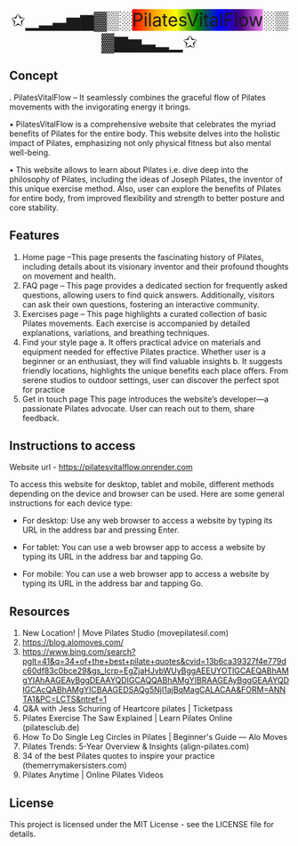 <head>
  <link rel="stylesheet" href="https://cdnjs.cloudflare.com/ajax/libs/font-awesome/4.7.0/css/font-awesome.min.css">
</head>

<body>
<div align="center">
    <span style="font-size:32px">
        <a href="https://pilatesvitalflow.onrender.com" style="text-decoration: none;">
        ✩▁▂▃▅▆▓▒░<span style="background: linear-gradient(to left, violet, indigo, blue, green, yellow, orange, red)">PilatesVitalFlow</span>░▒▓▆▅▃▂▁✩</a>
    </span>
</div>

## Concept
. PilatesVitalFlow – It seamlessly combines the graceful flow of Pilates movements with the invigorating energy it brings.

• PilatesVitalFlow is a comprehensive website that celebrates the myriad benefits of Pilates for the entire body. This website delves into the holistic impact of Pilates, emphasizing not only physical fitness but also mental well-being.

• This website allows to learn about Pilates i.e. dive deep into the philosophy of Pilates, including the ideas of Joseph Pilates, the inventor of this unique exercise method. Also, user can explore the benefits of Pilates for entire body, from improved flexibility and strength to better posture and core stability.

## Features
1.	Home page –This page presents the fascinating history of Pilates, including details about its visionary inventor and their profound thoughts on movement and health.
2.	FAQ page – This page provides a dedicated section for frequently asked questions, allowing users to find quick answers. Additionally, visitors can ask their own questions, fostering an interactive community.
3.	Exercises page – This page highlights a curated collection of basic Pilates movements. Each exercise is accompanied by detailed explanations, variations, and breathing techniques.
4.	Find your style page
a.	It offers practical advice on materials and equipment needed for effective Pilates practice. Whether user is a beginner or an enthusiast, they will find valuable insights
b.	It suggests friendly locations, highlights the unique benefits each place offers. From serene studios to outdoor settings, user can discover the perfect spot for practice
5.	Get in touch page
This page introduces the website’s developer—a passionate Pilates advocate. User can reach out to them, share feedback.


## Instructions to access

Website url - https://pilatesvitalflow.onrender.com  <i class="fa fa-hand-o-left"></i>

To access this website for desktop, tablet and mobile, different methods depending on the device and browser can be used. Here are some general instructions for each device type:

- For desktop: Use any web browser to access a website by typing its URL in the address bar and pressing Enter.

- For tablet: You can use a web browser app to access a website by typing its URL in the address bar and tapping Go.

- For mobile: You can use a web browser app to access a website by typing its URL in the address bar and tapping Go. 


## Resources

1.	New Location! | Move Pilates Studio (movepilatesil.com)
2.	https://blog.alomoves.com/
3.	https://www.bing.com/search?pglt=41&q=34+of+the+best+pilate+quotes&cvid=13b6ca39327f4e779dc60df83c0bce29&gs_lcrp=EgZjaHJvbWUyBggAEEUYOTIGCAEQABhAMgYIAhAAGEAyBggDEAAYQDIGCAQQABhAMgYIBRAAGEAyBggGEAAYQDIGCAcQABhAMgYICBAAGEDSAQg5NjI1ajBqMagCALACAA&FORM=ANNTA1&PC=LCTS&ntref=1
4.	Q&A with Jess Schuring of Heartcore pilates | Ticketpass
5.	Pilates Exercise The Saw Explained | Learn Pilates Online (pilatesclub.de)
6.	How To Do Single Leg Circles in Pilates | Beginner's Guide — Alo Moves
7.	Pilates Trends: 5-Year Overview & Insights (align-pilates.com)
8.	34 of the best Pilates quotes to inspire your practice (themerrymakersisters.com)
9.	Pilates Anytime | Online Pilates Videos

## License
This project is licensed under the MIT License - see the LICENSE file for details.

<body>